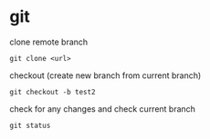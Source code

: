 # git


clone remote branch
```
git clone <url>
```

checkout (create new branch from current branch)
```
git checkout -b test2
```


check for any changes and check current branch
```
git status
```
